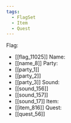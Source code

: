 ```yaml
---
tags:
  - FlagSet
  - Item
  - Quest
---
```

Flag:
- [[flag_11025]]
Name:
- [[name_8]]
Party:
- [[party_1]]
- [[party_2]]
- [[party_3]]
Sound:
- [[sound_156]]
- [[sound_157]]
- [[sound_17]]
Item:
- [[item_816]]
Quest:
- [[quest_56]]
